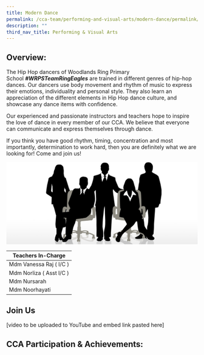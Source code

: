 ```yaml
---
title: Modern Dance
permalink: /cca-team/performing-and-visual-arts/modern-dance/permalink/
description: ""
third_nav_title: Performing & Visual Arts
---
```

Overview:
---------

The Hip Hop dancers of Woodlands Ring Primary School **_#WRPSTeamRingEagles_** are trained in different genres of hip-hop dances. Our dancers use body movement and rhythm of music to express their emotions, individuality and personal style. They also learn an appreciation of the different elements in Hip Hop dance culture, and showcase any dance items with confidence.

  

Our experienced and passionate instructors and teachers hope to inspire the love of dance in every member of our CCA. We believe that everyone can communicate and express themselves through dance.

  

If you think you have good rhythm, timing, concentration and most importantly, determination to work hard, then you are definitely what we are looking for! Come and join us!

![](/images/staff.jpg)

| Teachers In-Charge |
| --- |
| Mdm Vanessa Raj ( I/C ) |
| Mdm Norliza ( Asst I/C ) |
| Mdm Nursarah |
| Mdm Noorhayati |

Join Us
-------
[video to be uploaded to YouTube and embed link pasted here]

CCA Participation & Achievements:
---------------------------------

